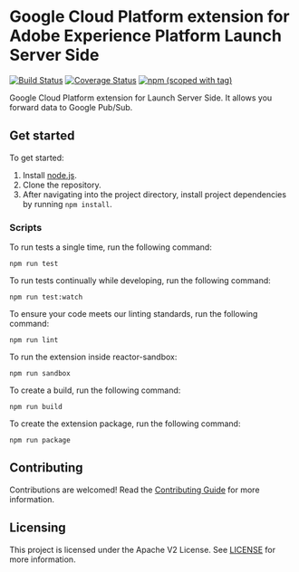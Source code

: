 # Google Cloud Platform extension for Adobe Experience Platform Launch Server Side

[![Build Status](https://img.shields.io/github/actions/workflow/status/adobe/reactor-extension-gcp-edge/node.js.yml?style=flat)](https://github.com/adobe/reactor-extension-gcp-edge/actions)
[![Coverage Status](https://coveralls.io/repos/github/adobe/reactor-extension-gcp-edge/badge.svg?branch=main)](https://coveralls.io/github/adobe/reactor-extension-gcp-edge?branch=main)
[![npm (scoped with tag)](https://img.shields.io/npm/v/@adobe/reactor-extension-gcp-edge.svg?style=flat)](https://www.npmjs.com/package/@adobe/reactor-extension-gcp-edge)

Google Cloud Platform extension for Launch Server Side. It allows you forward data to Google Pub/Sub.

## Get started

To get started:

1. Install [node.js](https://nodejs.org/).
2. Clone the repository.
3. After navigating into the project directory, install project dependencies by running `npm install`.

### Scripts

To run tests a single time, run the following command:

`npm run test`

To run tests continually while developing, run the following command:

`npm run test:watch`

To ensure your code meets our linting standards, run the following command:

`npm run lint`

To run the extension inside reactor-sandbox:

`npm run sandbox`

To create a build, run the following command:

`npm run build`

To create the extension package, run the following command:

`npm run package`

## Contributing

Contributions are welcomed! Read the [Contributing Guide](./.github/CONTRIBUTING.md) for more information.

## Licensing

This project is licensed under the Apache V2 License. See [LICENSE](LICENSE) for more information.

